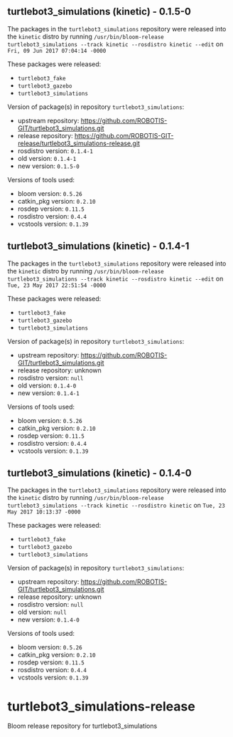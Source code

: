 ## turtlebot3_simulations (kinetic) - 0.1.5-0

The packages in the `turtlebot3_simulations` repository were released into the `kinetic` distro by running `/usr/bin/bloom-release turtlebot3_simulations --track kinetic --rosdistro kinetic --edit` on `Fri, 09 Jun 2017 07:04:14 -0000`

These packages were released:
- `turtlebot3_fake`
- `turtlebot3_gazebo`
- `turtlebot3_simulations`

Version of package(s) in repository `turtlebot3_simulations`:

- upstream repository: https://github.com/ROBOTIS-GIT/turtlebot3_simulations.git
- release repository: https://github.com/ROBOTIS-GIT-release/turtlebot3_simulations-release.git
- rosdistro version: `0.1.4-1`
- old version: `0.1.4-1`
- new version: `0.1.5-0`

Versions of tools used:

- bloom version: `0.5.26`
- catkin_pkg version: `0.2.10`
- rosdep version: `0.11.5`
- rosdistro version: `0.4.4`
- vcstools version: `0.1.39`


## turtlebot3_simulations (kinetic) - 0.1.4-1

The packages in the `turtlebot3_simulations` repository were released into the `kinetic` distro by running `/usr/bin/bloom-release turtlebot3_simulations --track kinetic --rosdistro kinetic --edit` on `Tue, 23 May 2017 22:51:54 -0000`

These packages were released:
- `turtlebot3_fake`
- `turtlebot3_gazebo`
- `turtlebot3_simulations`

Version of package(s) in repository `turtlebot3_simulations`:

- upstream repository: https://github.com/ROBOTIS-GIT/turtlebot3_simulations.git
- release repository: unknown
- rosdistro version: `null`
- old version: `0.1.4-0`
- new version: `0.1.4-1`

Versions of tools used:

- bloom version: `0.5.26`
- catkin_pkg version: `0.2.10`
- rosdep version: `0.11.5`
- rosdistro version: `0.4.4`
- vcstools version: `0.1.39`


## turtlebot3_simulations (kinetic) - 0.1.4-0

The packages in the `turtlebot3_simulations` repository were released into the `kinetic` distro by running `/usr/bin/bloom-release turtlebot3_simulations --track kinetic --rosdistro kinetic` on `Tue, 23 May 2017 10:13:37 -0000`

These packages were released:
- `turtlebot3_fake`
- `turtlebot3_gazebo`
- `turtlebot3_simulations`

Version of package(s) in repository `turtlebot3_simulations`:

- upstream repository: https://github.com/ROBOTIS-GIT/turtlebot3_simulations.git
- release repository: unknown
- rosdistro version: `null`
- old version: `null`
- new version: `0.1.4-0`

Versions of tools used:

- bloom version: `0.5.26`
- catkin_pkg version: `0.2.10`
- rosdep version: `0.11.5`
- rosdistro version: `0.4.4`
- vcstools version: `0.1.39`


# turtlebot3_simulations-release
Bloom release repository for turtlebot3_simulations

